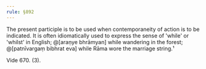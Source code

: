```yaml
---
rule: §892
---
```


The present participle is to be used when contemporaneity of action is to be indicated. It is often idiomatically used to express the sense of 'while' or 'whilst' in English; @[araṇye bhrāmyan] while wandering in the forest; @[patnīvargaṃ bibhrat eva] while Rāma wore the marriage string.¹

Vide 670. (3).